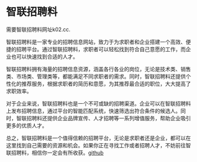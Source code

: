 # 智联招聘料

需要智联招聘料网址k02.cc. 

智联招聘料是一家专业的招聘信息网站，致力于为求职者和企业搭建一个高效、便捷的招聘平台。通过智联招聘料，求职者可以轻松找到符合自己意愿的工作，而企业也可以快速找到合适的人才。 

智联招聘料拥有海量的招聘信息资源，涵盖各行各业的岗位，无论是技术类、销售类、市场类、管理类等，都能满足不同求职者的需求。同时，智联招聘料还提供个性化的推荐服务，根据求职者的简历和意愿，为其推荐最合适的职位，大大提高了求职效率。 

对于企业来说，智联招聘料也是一个不可或缺的招聘渠道。企业可以在智联招聘料上发布招聘信息，通过平台的智能匹配系统，快速筛选出符合条件的候选人。同时，智联招聘料还提供企业品牌宣传、人才招聘等一系列增值服务，帮助企业吸引更多的优质人才。 

总之，智联招聘料是一个值得信赖的招聘平台，无论是求职者还是企业，都可以在这里找到自己需要的资源和机会。如果你正在寻找工作或者招聘人才，不妨前往智联招聘料，相信你一定会有所收获。[github](https://github.com)